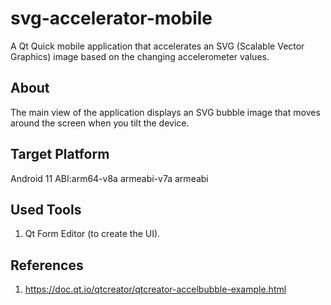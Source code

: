 # svg-accelerator-mobile
A Qt Quick mobile application that accelerates an SVG (Scalable Vector Graphics) image based on the changing accelerometer values.

## About
The main view of the application displays an SVG bubble image that moves around the screen when you tilt the device.

## Target Platform
Android 11 ABI:arm64-v8a armeabi-v7a armeabi

## Used Tools
1. Qt Form Editor (to create the UI).

## References
1. https://doc.qt.io/qtcreator/qtcreator-accelbubble-example.html
